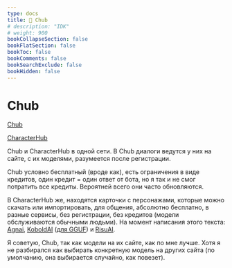 ```yaml
---
type: docs
title: 🔷 Chub
# description: "IDK"
# weight: 900
bookCollapseSection: false
bookFlatSection: false
bookToc: false
bookComments: false
bookSearchExclude: false
bookHidden: false
---
```


# Chub

[Chub](https://chub.ai/?nt)

[CharacterHub](https://characterhub.org/?nt)

Chub и CharacterHub в одной сети. В Chub диалоги ведутся у них на сайте, с их моделями, разумеется после регистрации.

Chub условно бесплатный (вроде как), есть ограничения в виде кредитов, один кредит = один ответ от бота, но я так и не смог потратить все кредиты. Вероятней всего они часто обновляются.

В CharacterHub же, находятся карточки с персонажами, которые можно скачать или импортировать, для общения, абсолютно бесплатно, в разные сервисы, без регистрации, без кредитов (модели обслуживаются обычными людьми). На момент написания этого текста: [Agnai](https://agnai.chat/?nt), [KoboldAI](https://github.com/KoboldAI/KoboldAI-Client?nt) ([для GGUF](https://github.com/LostRuins/koboldcpp?nt)) и [RisuAI](https://risuai.xyz/?nt).

Я советую, Chub, так как модели на их сайте, как по мне лучше. Хотя я не разбирался как выбирать конкретную модель на других сайта (по умолчанию, она выбирается случайно, как повезет).

